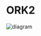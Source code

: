 # ORK2

![diagram](https://www.plantuml.com/plantuml/svg/0/XLN1RXj73BqRy3-mEXGoe5f0q5DFaMMdIMh7WcKdxScWTYbfwfsPxSoidBJenmGz13das4kl-h4-pahs2bPQNNQNG_8zae-Zvp5nI8sj3W--CQwecb9ecL8TVnWE0zyVBqnQDhCcIYYyI-BISU7jaCjWsAsgfcw6u--_crJiqit5-R3Y9371T3k6DniduRZEoGyFpaU_NDvStxvxTVtozlpinxCtf_qZjKyaHE_wI6i7r1lZuItT0B27pnlBL4kCdWaEn8M-4vC1b-0a7VUE7Z9mgGb6fJNEn1Gu-PpYqL3wGAMdY0-nt0sr7ExWUe679ECM6Jeswu_1-1QOverRVrh_XK-K7aWomlhpmd2acWCJu1mEwk3B9lb8lY4KiJBhJ_YmR28nGj11sGJ0Z9x6nXeGazZbCpVEWS8BuzWLiiC6r9MHVoGKHVCKo1oKcANV6h1R_msSUPl0190qLah32Mz22mdY2iCMGJu37nvCFsXRRi_Uf_xiphj1xmIXdYvTXJ7s1hrHiFoxE2sqH18jEq0nfjRIZ9jxd8EGmiuGgMpX4_qiW5zbSk43PGeA0m9N5pV-0v9KxB8uyOqhENpetpr3yPTNFpth7T4VXmU4tuEq-lUCmtSoer5TLwRWPBpJPltAAoPs9KsLue8ktevxMLlWiFu74j3-V4m6vPNG5rJBcNxci0iHQyMO8aibDE65xCEAq4ITCYAxHLDn5jvRp5BdemG1mpaiZsmFZbMO2pypLKRG-9yPiZGPPBI1NFbMEeLKYh8dJpc3-oaAcd7CmhcIAdFbYhPccXPBB41El1tgxW1n2GHPwD9uVMysujFv1IcpT4psuaRlX6rTULMM79S3gloYTSWR-pZXNRPS6oKnUVNr2QRk15zWnwGGrNwHQp8bAmYGbvm6D1Sf5TNvjFu2aY2y4WW9prh2t5GWWiL4MN6ZD-M35hLCikvrroJc0U16UtbzFPbkYJyuvYvV2PUHlgNxO7IdazUOrwSduwwxIhJLqAbKPWL9T4_pITk4BUZhwUMRfwZsV_p-r5hKiRr6ys9iFH-SCltoFu_RY_3hv-t5jF-yIw0jERjqWRjcwY8-zM-HTkrT1BiNu8crJM_tPxUxoPz3AldFwby0)